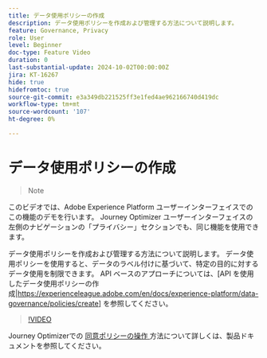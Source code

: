 ```yaml
---
title: データ使用ポリシーの作成
description: データ使用ポリシーを作成および管理する方法について説明します。
feature: Governance, Privacy
role: User
level: Beginner
doc-type: Feature Video
duration: 0
last-substantial-update: 2024-10-02T00:00:00Z
jira: KT-16267
hide: true
hidefromtoc: true
source-git-commit: e3a349db221525ff3e1fed4ae962166740d419dc
workflow-type: tm+mt
source-wordcount: '107'
ht-degree: 0%

---
```



# データ使用ポリシーの作成

>>[!NOTE]
>>
このビデオでは、Adobe Experience Platform ユーザーインターフェイスでのこの機能のデモを行います。 Journey Optimizer ユーザーインターフェイスの左側のナビゲーションの「プライバシー」セクションでも、同じ機能を使用できます。

データ使用ポリシーを作成および管理する方法について説明します。 データ使用ポリシーを使用すると、データのラベル付けに基づいて、特定の目的に対するデータ使用を制限できます。 API ベースのアプローチについては、[API を使用したデータ使用ポリシーの作成|https://experienceleague.adobe.com/en/docs/experience-platform/data-governance/policies/create] を参照してください。

>[!VIDEO](https://video.tv.adobe.com/v/32977/?learn=on)

Journey Optimizerでの [ 同意ポリシーの操作 ](https://experienceleague.adobe.com/en/docs/journey-optimizer/using/privacy/consent/consent-restricted) 方法について詳しくは、製品ドキュメントを参照してください。
